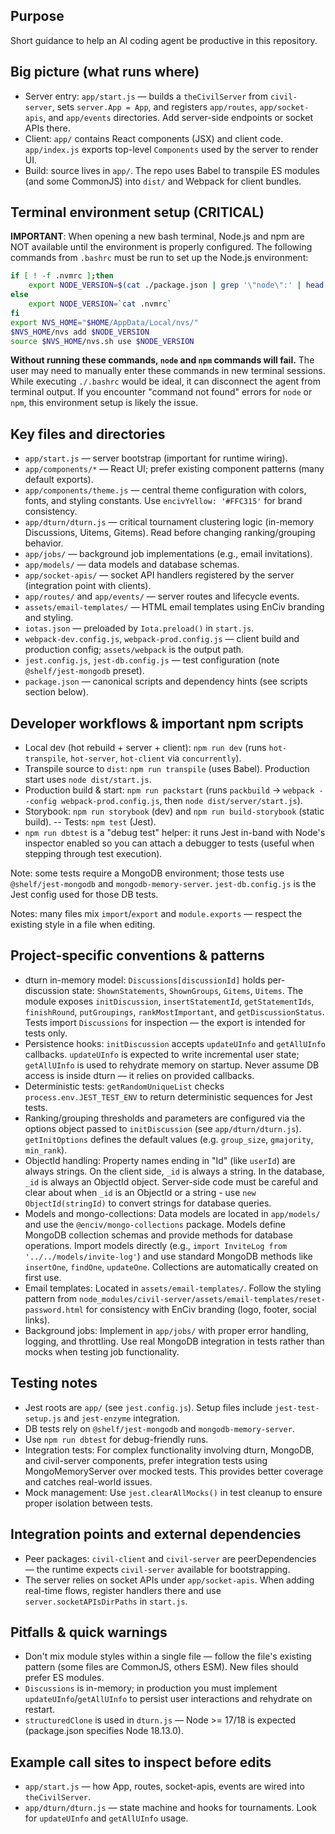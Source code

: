 ## Purpose

Short guidance to help an AI coding agent be productive in this repository.

## Big picture (what runs where)

- Server entry: `app/start.js` — builds a `theCivilServer` from `civil-server`, sets `server.App = App`, and registers `app/routes`, `app/socket-apis`, and `app/events` directories. Add server-side endpoints or socket APIs there.
- Client: `app/` contains React components (JSX) and client code. `app/index.js` exports top-level `Components` used by the server to render UI.
- Build: source lives in `app/`. The repo uses Babel to transpile ES modules (and some CommonJS) into `dist/` and Webpack for client bundles.

## Terminal environment setup (CRITICAL)

**IMPORTANT**: When opening a new bash terminal, Node.js and npm are NOT available until the environment is properly configured. The following commands from `.bashrc` must be run to set up the Node.js environment:

```bash
if [ ! -f .nvmrc ];then
    export NODE_VERSION=$(cat ./package.json | grep '\"node\":' | head -1 | awk -F: '{ print $2 }' | sed 's/[",]//g')
else
    export NODE_VERSION=`cat .nvmrc`
fi
export NVS_HOME="$HOME/AppData/Local/nvs/"
$NVS_HOME/nvs add $NODE_VERSION
source $NVS_HOME/nvs.sh use $NODE_VERSION
```

**Without running these commands, `node` and `npm` commands will fail.** The user may need to manually enter these commands in new terminal sessions. While executing `./.bashrc` would be ideal, it can disconnect the agent from terminal output. If you encounter "command not found" errors for `node` or `npm`, this environment setup is likely the issue.

## Key files and directories

- `app/start.js` — server bootstrap (important for runtime wiring).
- `app/components/*` — React UI; prefer existing component patterns (many default exports).
- `app/components/theme.js` — central theme configuration with colors, fonts, and styling constants. Use `encivYellow: '#FFC315'` for brand consistency.
- `app/dturn/dturn.js` — critical tournament clustering logic (in-memory Discussions, Uitems, Gitems). Read before changing ranking/grouping behavior.
- `app/jobs/` — background job implementations (e.g., email invitations).
- `app/models/` — data models and database schemas.
- `app/socket-apis/` — socket API handlers registered by the server (integration point with clients).
- `app/routes/` and `app/events/` — server routes and lifecycle events.
- `assets/email-templates/` — HTML email templates using EnCiv branding and styling.
- `iotas.json` — preloaded by `Iota.preload()` in `start.js`.
- `webpack-dev.config.js`, `webpack-prod.config.js` — client build and production config; `assets/webpack` is the output path.
- `jest.config.js`, `jest-db.config.js` — test configuration (note `@shelf/jest-mongodb` preset).
- `package.json` — canonical scripts and dependency hints (see scripts section below).

## Developer workflows & important npm scripts

- Local dev (hot rebuild + server + client): `npm run dev` (runs `hot-transpile`, `hot-server`, `hot-client` via `concurrently`).
- Transpile source to `dist`: `npm run transpile` (uses Babel). Production start uses `node dist/start.js`.
- Production build & start: `npm run packstart` (runs `packbuild` -> `webpack --config webpack-prod.config.js`, then `node dist/server/start.js`).
- Storybook: `npm run storybook` (dev) and `npm run build-storybook` (static build).
  -- Tests: `npm test` (Jest).
- `npm run dbtest` is a "debug test" helper: it runs Jest in-band with Node's inspector enabled so you can attach a debugger to tests (useful when stepping through test execution).

Note: some tests require a MongoDB environment; those tests use `@shelf/jest-mongodb` and `mongodb-memory-server`. `jest-db.config.js` is the Jest config used for those DB tests.

Notes: many files mix `import`/`export` and `module.exports` — respect the existing style in a file when editing.

## Project-specific conventions & patterns

- dturn in-memory model: `Discussions[discussionId]` holds per-discussion state: `ShownStatements`, `ShownGroups`, `Gitems`, `Uitems`. The module exposes `initDiscussion`, `insertStatementId`, `getStatementIds`, `finishRound`, `putGroupings`, `rankMostImportant`, and `getDiscussionStatus`. Tests import `Discussions` for inspection — the export is intended for tests only.
- Persistence hooks: `initDiscussion` accepts `updateUInfo` and `getAllUInfo` callbacks. `updateUInfo` is expected to write incremental user state; `getAllUInfo` is used to rehydrate memory on startup. Never assume DB access is inside dturn — it relies on provided callbacks.
- Deterministic tests: `getRandomUniqueList` checks `process.env.JEST_TEST_ENV` to return deterministic sequences for Jest tests.
- Ranking/grouping thresholds and parameters are configured via the options object passed to `initDiscussion` (see `app/dturn/dturn.js`). `getInitOptions` defines the default values (e.g. `group_size`, `gmajority`, `min_rank`).
- ObjectId handling: Property names ending in "Id" (like `userId`) are always strings. On the client side, `_id` is always a string. In the database, `_id` is always an ObjectId object. Server-side code must be careful and clear about when `_id` is an ObjectId or a string - use `new ObjectId(stringId)` to convert strings for database queries.
- Models and mongo-collections: Data models are located in `app/models/` and use the `@enciv/mongo-collections` package. Models define MongoDB collection schemas and provide methods for database operations. Import models directly (e.g., `import InviteLog from '../../models/invite-log'`) and use standard MongoDB methods like `insertOne`, `findOne`, `updateOne`. Collections are automatically created on first use.
- Email templates: Located in `assets/email-templates/`. Follow the styling pattern from `node_modules/civil-server/assets/email-templates/reset-password.html` for consistency with EnCiv branding (logo, footer, social links).
- Background jobs: Implement in `app/jobs/` with proper error handling, logging, and throttling. Use real MongoDB integration in tests rather than mocks when testing job functionality.

## Testing notes

- Jest roots are `app/` (see `jest.config.js`). Setup files include `jest-test-setup.js` and `jest-enzyme` integration.
- DB tests rely on `@shelf/jest-mongodb` and `mongodb-memory-server`.
- Use `npm run dbtest` for debug-friendly runs.
- Integration tests: For complex functionality involving dturn, MongoDB, and civil-server components, prefer integration tests using MongoMemoryServer over mocked tests. This provides better coverage and catches real-world issues.
- Mock management: Use `jest.clearAllMocks()` in test cleanup to ensure proper isolation between tests.

## Integration points and external dependencies

- Peer packages: `civil-client` and `civil-server` are peerDependencies — the runtime expects `civil-server` available for bootstrapping.
- The server relies on socket APIs under `app/socket-apis`. When adding real-time flows, register handlers there and use `server.socketAPIsDirPaths` in `start.js`.

## Pitfalls & quick warnings

- Don't mix module styles within a single file — follow the file's existing pattern (some files are CommonJS, others ESM). New files should prefer ES modules.
- `Discussions` is in-memory; in production you must implement `updateUInfo`/`getAllUInfo` to persist user interactions and rehydrate on restart.
- `structuredClone` is used in `dturn.js` — Node >= 17/18 is expected (package.json specifies Node 18.13.0).

## Example call sites to inspect before edits

- `app/start.js` — how App, routes, socket-apis, events are wired into `theCivilServer`.
- `app/dturn/dturn.js` — state machine and hooks for tournaments. Look for `updateUInfo` and `getAllUInfo` usage.
